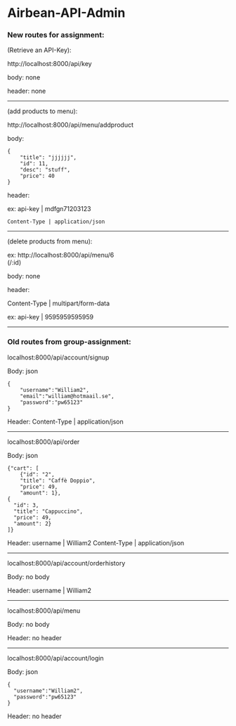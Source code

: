 # Airbean-API-Admin

### New routes for assignment:

(Retrieve an API-Key):

http://localhost:8000/api/key

body: none

header: none

------------------------------------------------

(add products to menu):

http://localhost:8000/api/menu/addproduct

body:
```
{
	"title": "jjjjjj",
	"id": 11,
	"desc": "stuff",
	"price": 40
}
```

header:

ex: api-key | mdfgn71203123

    Content-Type | application/json
    
-----------------------------------------------------

(delete products from menu):

ex: http://localhost:8000/api/menu/6       
(/:id)

body: none

header:

Content-Type | multipart/form-data

ex: api-key | 9595959595959


---------------------------------------------------------

### Old routes from group-assignment:

localhost:8000/api/account/signup

Body:
json

```
{
    "username":"William2",
    "email":"william@hotmaail.se",
    "password":"pw65123"
}
```
Header:
Content-Type | application/json


------------------------------------------
localhost:8000/api/order

Body:
json

```
{"cart": [
    {"id": "2",
    "title": "Caffè Doppio",
    "price": 49,
    "amount": 1},
{
  "id": 3,
  "title": "Cappuccino",
  "price": 49,
  "amount": 2}
]}
```
Header:
username | William2
Content-Type | application/json


-----------------------------------------------
localhost:8000/api/account/orderhistory

Body:
no body

Header:
username | William2


------------------------------------------------
localhost:8000/api/menu

Body:
no body

Header:
no header


--------------------------------------------
localhost:8000/api/account/login

Body:
json
```
{
  "username":"William2",
  "password":"pw65123"
}
```
Header:
no header
